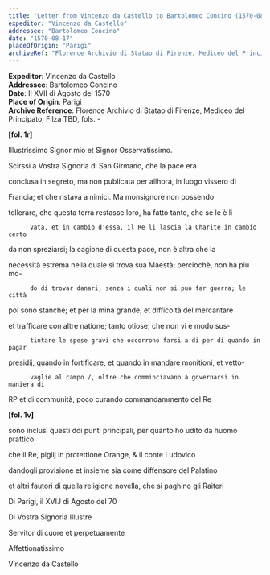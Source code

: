 ```yaml
---
title: "Letter from Vincenzo da Castello to Bartolomeo Concino (1570-08-17)"
expeditor: "Vincenzo da Castello"
addressee: "Bartolomeo Concino"
date: "1570-08-17"
placeOfOrigin: "Parigi"
archiveRef: "Florence Archivio di Statao di Firenze, Mediceo del Principato, Filza TBD, fols. -"
---
```


**Expeditor**: Vincenzo da Castello  
**Addressee**: Bartolomeo Concino  
**Date**: Il XVII di Agosto del 1570  
**Place of Origin**: Parigi  
**Archive Reference**: Florence Archivio di Statao di Firenze, Mediceo del Principato, Filza TBD, fols. -  


    
      
        
**[fol. 1r]**

        
            
Illustrissimo Signor mio et Signor Osservatissimo.
        


        
            
Scirssi a Vostra Signoria di San Girmano, che la pace era
            
conclusa in segreto, ma non publicata per allhora, in luogo vissero di
            
Francia; et che ristava a nimici. Ma monsignore non possendo
            
tollerare, che questa terra restasse loro, ha fatto tanto, che se le è li-  

          vata, et in cambio d'essa, il Re li lascia la Charite in cambio certo
            
da non spreziarsi; la cagione di questa pace, non è altra che la
            
necessità estrema nella quale si trova sua Maestà; perciochè, non ha piu mo-  

          do di trovar danari, senza i quali non si puo far guerra; le città
            
poi sono stanche; et per la mina grande, et difficoltà del mercantare
            
et trafficare con altre natione; tanto otiose; che non vi è modo sus-  

          tintare le spese gravi che occorrono farsi a di per di quando in pagar
            
presidij, quando in fortificare, et quando in mandare monitioni, et vetto-  

          vaglie al campo /, oltre che comminciavano à governarsi in maniera di
            
RP et di communità, poco curando commandammento del Re
        



        
**[fol. 1v]**

        
            
sono inclusi questi doi punti principali, per quanto ho udito da huomo prattico
            
che il Re, piglij in protettione Orange, & il conte Ludovico
            
dandogli provisione et insieme sia come diffensore del Palatino
            
et altri fautori di quella religione novella, che si paghino gli Raiteri
        


        
        
            
Di Parigi, il XVIJ di Agosto del 70
            
Di Vostra Signoria Illustre
            
Servitor di cuore et perpetuamente
            
Affettionatissimo
            
Vincenzo da Castello
        


      
    
  
